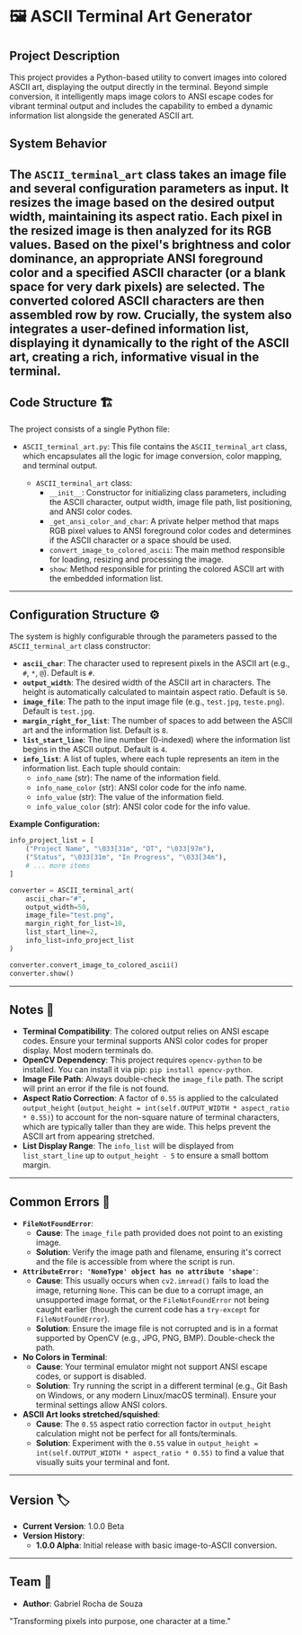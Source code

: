 
# 🖼️ ASCII Terminal Art Generator

## Project Description
This project provides a Python-based utility to convert images into colored ASCII art, displaying the output directly in the terminal. Beyond simple conversion, it intelligently maps image colors to ANSI escape codes for vibrant terminal output and includes the capability to embed a dynamic information list alongside the generated ASCII art.

## System Behavior
The `ASCII_terminal_art` class takes an image file and several configuration parameters as input. It resizes the image based on the desired output width, maintaining its aspect ratio. Each pixel in the resized image is then analyzed for its RGB values. Based on the pixel's brightness and color dominance, an appropriate ANSI foreground color and a specified ASCII character (or a blank space for very dark pixels) are selected. The converted colored ASCII characters are then assembled row by row. Crucially, the system also integrates a user-defined information list, displaying it dynamically to the right of the ASCII art, creating a rich, informative visual in the terminal.
---

## Code Structure 🏗️
The project consists of a single Python file:

* `ASCII_terminal_art.py`: This file contains the `ASCII_terminal_art` class, which encapsulates all the logic for image conversion, color mapping, and terminal output. 

    * `ASCII_terminal_art` class:
        * `__init__`: Constructor for initializing class parameters, including the ASCII character, output width, image file path, list positioning, and ANSI color codes.
        * `_get_ansi_color_and_char`: A private helper method that maps RGB pixel values to ANSI foreground color codes and determines if the ASCII character or a space should be used.
        * `convert_image_to_colored_ascii`: The main method responsible for loading, resizing and processing the image. 
        * `show`: Method responsible for printing the colored ASCII art with the embedded information list.
---

## Configuration Structure ⚙️
The system is highly configurable through the parameters passed to the `ASCII_terminal_art` class constructor:

* **`ascii_char`**: The character used to represent pixels in the ASCII art (e.g., `#`, `*`, `@`). Default is `#`.
* **`output_width`**: The desired width of the ASCII art in characters. The height is automatically calculated to maintain aspect ratio. Default is `50`.
* **`image_file`**: The path to the input image file (e.g., `test.jpg`, `teste.png`). Default is `test.jpg`.
* **`margin_right_for_list`**: The number of spaces to add between the ASCII art and the information list. Default is `8`.
* **`list_start_line`**: The line number (0-indexed) where the information list begins in the ASCII output. Default is `4`.
* **`info_list`**: A list of tuples, where each tuple represents an item in the information list. Each tuple should contain:
    * `info_name` (str): The name of the information field.
    * `info_name_color` (str): ANSI color code for the info name.
    * `info_value` (str): The value of the information field.
    * `info_value_color` (str): ANSI color code for the info value.

**Example Configuration:**

```python
info_project_list = [
    ("Project Name", "\033[31m", "DT", "\033[97m"),
    ("Status", "\033[31m", "In Progress", "\033[34m"),
    # ... more items
]

converter = ASCII_terminal_art(
    ascii_char="#",
    output_width=50,
    image_file="test.png",
    margin_right_for_list=10,
    list_start_line=2,
    info_list=info_project_list
)

converter.convert_image_to_colored_ascii()
converter.show() 

```

---

## Notes 📝
* **Terminal Compatibility**: The colored output relies on ANSI escape codes. Ensure your terminal supports ANSI color codes for proper display. Most modern terminals do.
* **OpenCV Dependency**: This project requires `opencv-python` to be installed. You can install it via pip: `pip install opencv-python`.
* **Image File Path**: Always double-check the `image_file` path. The script will print an error if the file is not found.
* **Aspect Ratio Correction**: A factor of `0.55` is applied to the calculated `output_height` (`output_height = int(self.OUTPUT_WIDTH * aspect_ratio * 0.55)`) to account for the non-square nature of terminal characters, which are typically taller than they are wide. This helps prevent the ASCII art from appearing stretched.
* **List Display Range**: The `info_list` will be displayed from `list_start_line` up to `output_height - 5` to ensure a small bottom margin.

---

## Common Errors 🐛
* **`FileNotFoundError`**:
    * **Cause**: The `image_file` path provided does not point to an existing image.
    * **Solution**: Verify the image path and filename, ensuring it's correct and the file is accessible from where the script is run.
* **`AttributeError: 'NoneType' object has no attribute 'shape'`**:
    * **Cause**: This usually occurs when `cv2.imread()` fails to load the image, returning `None`. This can be due to a corrupt image, an unsupported image format, or the `FileNotFoundError` not being caught earlier (though the current code has a `try-except` for `FileNotFoundError`).
    * **Solution**: Ensure the image file is not corrupted and is in a format supported by OpenCV (e.g., JPG, PNG, BMP). Double-check the path.
* **No Colors in Terminal**:
    * **Cause**: Your terminal emulator might not support ANSI escape codes, or support is disabled.
    * **Solution**: Try running the script in a different terminal (e.g., Git Bash on Windows, or any modern Linux/macOS terminal). Ensure your terminal settings allow ANSI colors.
* **ASCII Art looks stretched/squished**:
    * **Cause**: The `0.55` aspect ratio correction factor in `output_height` calculation might not be perfect for all fonts/terminals.
    * **Solution**: Experiment with the `0.55` value in `output_height = int(self.OUTPUT_WIDTH * aspect_ratio * 0.55)` to find a value that visually suits your terminal and font.

---

## Version 🏷️
* **Current Version**: 1.0.0 Beta
* **Version History**:
    * **1.0.0 Alpha**: Initial release with basic image-to-ASCII conversion.

---

## Team 👥
* **Author**: Gabriel Rocha de Souza   

"Transforming pixels into purpose, one character at a time."
